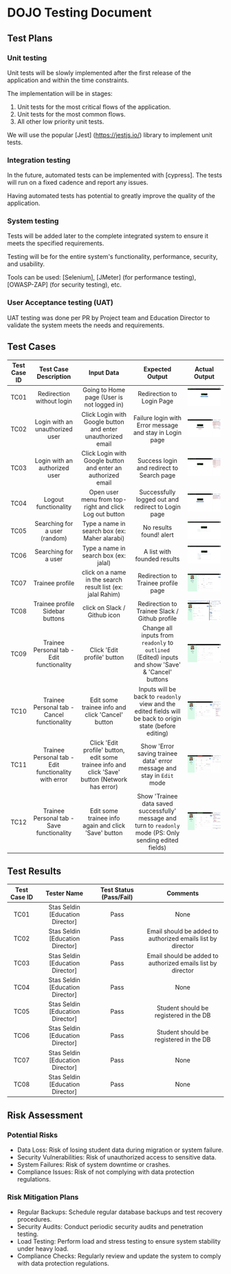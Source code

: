 # DOJO Testing Document

## Test Plans

### Unit testing

Unit tests will be slowly implemented after the first release of the application and within the time constraints.

The implementation will be in stages:

1. Unit tests for the most critical flows of the application.
2. Unit tests for the most common flows.
3. All other low priority unit tests.

We will use the popular [Jest] (https://jestjs.io/) library to implement unit tests.

### Integration testing

In the future, automated tests can be implemented with [cypress].
The tests will run on a fixed cadence and report any issues.

Having automated tests has potential to greatly improve the quality of the application.

### System testing

Tests will be added later to the complete integrated system to ensure it meets the specified requirements.

Testing will be for the entire system's functionality, performance, security, and usability.

Tools can be used: [Selenium], [JMeter] (for performance testing), [OWASP-ZAP] (for security testing), etc.

### User Acceptance testing (UAT)

UAT testing was done per PR by Project team and Education Director to validate the system meets the needs and requirements.

## Test Cases

| Test Case ID |                Test Case Description                 |                                           Input Data                                            |                                               Expected Output                                               |                                          Actual Output                                          |
| :----------: | :--------------------------------------------------: | :---------------------------------------------------------------------------------------------: | :---------------------------------------------------------------------------------------------------------: | :---------------------------------------------------------------------------------------------: |
|     TC01     |              Redirection without login               |                           Going to Home page (User is not logged in)                            |                                          Redirection to Login Page                                          | [<img src="../assets/TC01.png" style="max-width: 100%; max-height: 400px">](../assets/TC01.png) |
|     TC02     |           Login with an unauthorized user            |                   Click Login with Google button and enter unauthorized email                   |                           Failure login with Error message and stay in Login page                           | [<img src="../assets/TC02.png" style="max-width: 100%; max-height: 400px">](../assets/TC02.png) |
|     TC03     |            Login with an authorized user             |                  Click Login with Google button and enter an authorized email                   |                                  Success login and redirect to Search page                                  | [<img src="../assets/TC03.png" style="max-width: 100%; max-height: 400px">](../assets/TC03.png) |
|     TC04     |                 Logout functionality                 |                     Open user menu from top-right and click Log out button                      |                             Successfully logged out and redirect to Login page                              | [<img src="../assets/TC04.png" style="max-width: 100%; max-height: 400px">](../assets/TC04.png) |
|     TC05     |            Searching for a user (random)             |                          Type a name in search box (ex: Maher alarabi)                          |                                           No results found! alert                                           | [<img src="../assets/TC05.png" style="max-width: 100%; max-height: 400px">](../assets/TC05.png) |
|     TC06     |                 Searching for a user                 |                              Type a name in search box (ex: jalal)                              |                                         A list with founded results                                         | [<img src="../assets/TC06.png" style="max-width: 100%; max-height: 400px">](../assets/TC06.png) |
|     TC07     |                   Trainee profile                    |                   click on a name in the search result list (ex: jalal Rahim)                   |                                     Redirection to Trainee profile page                                     | [<img src="../assets/TC07.png" style="max-width: 100%; max-height: 400px">](../assets/TC07.png) |
|     TC08     |           Trainee profile Sidebar buttons            |                                  click on Slack / Github icon                                   |                                Redirection to Trainee Slack / Github profile                                | [<img src="../assets/TC08.png" style="max-width: 100%; max-height: 400px">](../assets/TC08.png) |
|     TC09     |      Trainee Personal tab - Edit functionality       |                                   Click 'Edit profile' button                                   |     Change all inputs from `readonly` to `outlined` (Edited) inputs and show 'Save' & 'Cancel' buttons      | [<img src="../assets/TC09.png" style="max-width: 100%; max-height: 400px">](../assets/TC09.png) |
|     TC10     |     Trainee Personal tab - Cancel functionality      |                        Edit some trainee info and click 'Cancel' button                         | Inputs will be back to `readonly` view and the edited fields will be back to origin state (before editing)  | [<img src="../assets/TC10.png" style="max-width: 100%; max-height: 400px">](../assets/TC10.png) |
|     TC11     | Trainee Personal tab - Edit functionality with error | Click 'Edit profile' button, edit some trainee info and click 'Save' button (Network has error) |                   Show 'Error saving trainee data' error message and stay in `Edit` mode                    | [<img src="../assets/TC11.png" style="max-width: 100%; max-height: 400px">](../assets/TC11.png) |
|     TC12     |      Trainee Personal tab - Save functionality       |                      Edit some trainee info again and click 'Save' button                       | Show 'Trainee data saved successfully' message and turn to `readonly` mode (PS: Only sending edited fields) | [<img src="../assets/TC12.png" style="max-width: 100%; max-height: 400px">](../assets/TC12.png) |

## Test Results

| Test Case ID |           Tester Name            | Test Status (Pass/Fail) |                          Comments                           |
| :----------: | :------------------------------: | :---------------------: | :---------------------------------------------------------: |
|     TC01     | Stas Seldin [Education Director] |          Pass           |                            None                             |
|     TC02     | Stas Seldin [Education Director] |          Pass           | Email should be added to authorized emails list by director |
|     TC03     | Stas Seldin [Education Director] |          Pass           | Email should be added to authorized emails list by director |
|     TC04     | Stas Seldin [Education Director] |          Pass           |                            None                             |
|     TC05     | Stas Seldin [Education Director] |          Pass           |           Student should be registered in the DB            |
|     TC06     | Stas Seldin [Education Director] |          Pass           |           Student should be registered in the DB            |
|     TC07     | Stas Seldin [Education Director] |          Pass           |                            None                             |
|     TC08     | Stas Seldin [Education Director] |          Pass           |                            None                             |

## Risk Assessment

### Potential Risks

- Data Loss: Risk of losing student data during migration or system failure.
- Security Vulnerabilities: Risk of unauthorized access to sensitive data.
- System Failures: Risk of system downtime or crashes.
- Compliance Issues: Risk of not complying with data protection regulations.

### Risk Mitigation Plans

- Regular Backups: Schedule regular database backups and test recovery procedures.
- Security Audits: Conduct periodic security audits and penetration testing.
- Load Testing: Perform load and stress testing to ensure system stability under heavy load.
- Compliance Checks: Regularly review and update the system to comply with data protection regulations.
  </br>

